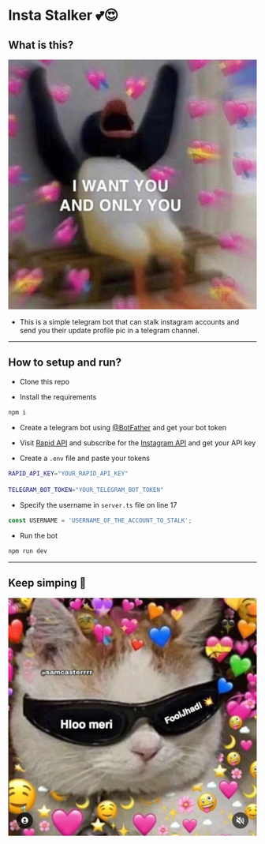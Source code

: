 # Insta Stalker 💕😍

## What is this?
![Insta Stalker](./images/cutie.jpg)

- This is a simple telegram bot that can stalk instagram accounts and send you their update profile pic in a telegram channel.

---

## How to setup and run?

- Clone this repo

- Install the requirements

```bash
npm i
```

- Create a telegram bot using [@BotFather](https://t.me/BotFather) and get your bot token

- Visit [Rapid API](https://rapidapi.com/yuananf/api/instagram28/pricing) and subscribe for the [Instagram API](https://rapidapi.com/yuananf/api/instagram28/pricing) and get your API key

- Create a `.env` file and paste your tokens
```bash
RAPID_API_KEY="YOUR_RAPID_API_KEY"

TELEGRAM_BOT_TOKEN="YOUR_TELEGRAM_BOT_TOKEN"
```

- Specify the username in `server.ts` file on line 17
```js
const USERNAME = 'USERNAME_OF_THE_ACCOUNT_TO_STALK';
```

- Run the bot
```bash
npm run dev
```

---

## Keep simping 🥰
![keep_simping](./images/keep_simping.jpg)